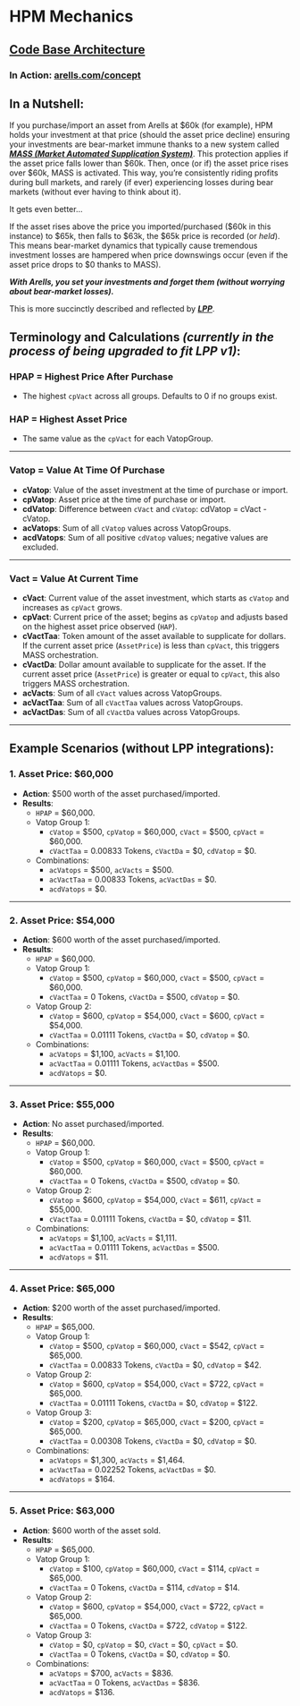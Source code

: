 # HPM Mechanics 

## [Code Base Architecture](https://github.com/Art-Sells/HPM/tree/main/HPMCodeBase)

### In Action: [arells.com/concept](https://arells.com/concept)

## In a Nutshell:
If you purchase/import an asset from Arells at $60k (for example), HPM holds your investment at that price (should the asset price decline) ensuring your investments are bear-market immune thanks to a new system called ***[MASS (Market Automated Supplication System)](https://github.com/Art-Sells/HPM/tree/main/MASS)***. This protection applies if the asset price falls lower than $60k. Then, once (or if) the asset price rises over $60k, MASS is activated. This way, you’re consistently riding profits during bull markets, and rarely (if ever) experiencing losses during bear markets (without ever having to think about it).

It gets even better…

If the asset rises above the price you imported/purchased ($60k in this instance) to $65k, then falls to $63k, the $65k price is recorded (or *held*). This means bear-market dynamics that typically cause tremendous investment losses are hampered when price downswings occur (even if the asset price drops to $0 thanks to MASS).

***With Arells, you set your investments and forget them (without worrying about bear-market losses).***

This is more succinctly described and reflected by ***[LPP](https://github.com/Art-Sells/HPM/tree/main/MASS/LPP)***.

## Terminology and Calculations *(currently in the process of being upgraded to fit LPP v1)*:

### HPAP = Highest Price After Purchase
- The highest `cpVact` across all groups. Defaults to 0 if no groups exist.

### HAP = Highest Asset Price
- The same value as the `cpVact` for each VatopGroup.

---

### Vatop = Value At Time Of Purchase
- **cVatop**: Value of the asset investment at the time of purchase or import.  
- **cpVatop**: Asset price at the time of purchase or import.  
- **cdVatop**: Difference between `cVact` and `cVatop`: cdVatop = cVact - cVatop.  
- **acVatops**: Sum of all `cVatop` values across VatopGroups.  
- **acdVatops**: Sum of all positive `cdVatop` values; negative values are excluded.  

---

### Vact = Value At Current Time
- **cVact**: Current value of the asset investment, which starts as `cVatop` and increases as `cpVact` grows.  
- **cpVact**: Current price of the asset; begins as `cpVatop` and adjusts based on the highest asset price observed (`HAP`).  
- **cVactTaa**: Token amount of the asset available to supplicate for dollars. If the current asset price (`AssetPrice`) is less than `cpVact`, this triggers MASS orchestration.  
- **cVactDa**: Dollar amount available to supplicate for the asset. If the current asset price (`AssetPrice`) is greater or equal to `cpVact`, this also triggers MASS orchestration.  
- **acVacts**: Sum of all `cVact` values across VatopGroups.  
- **acVactTaa**: Sum of all `cVactTaa` values across VatopGroups.  
- **acVactDas**: Sum of all `cVactDa` values across VatopGroups.  

---

## Example Scenarios (without LPP integrations):

### 1. Asset Price: $60,000
- **Action**: $500 worth of the asset purchased/imported.  
- **Results**:  
  - `HPAP` = $60,000.  
  - Vatop Group 1:  
    - `cVatop` = $500, `cpVatop` = $60,000, `cVact` = $500, `cpVact` = $60,000.  
    - `cVactTaa` = 0.00833 Tokens, `cVactDa` = $0, `cdVatop` = $0.  
  - Combinations:  
    - `acVatops` = $500, `acVacts` = $500.  
    - `acVactTaa` = 0.00833 Tokens, `acVactDas` = $0.  
    - `acdVatops` = $0.  

---

### 2. Asset Price: $54,000
- **Action**: $600 worth of the asset purchased/imported.  
- **Results**:  
  - `HPAP` = $60,000.  
  - Vatop Group 1:  
    - `cVatop` = $500, `cpVatop` = $60,000, `cVact` = $500, `cpVact` = $60,000.  
    - `cVactTaa` = 0 Tokens, `cVactDa` = $500, `cdVatop` = $0.  
  - Vatop Group 2:  
    - `cVatop` = $600, `cpVatop` = $54,000, `cVact` = $600, `cpVact` = $54,000.  
    - `cVactTaa` = 0.01111 Tokens, `cVactDa` = $0, `cdVatop` = $0.  
  - Combinations:  
    - `acVatops` = $1,100, `acVacts` = $1,100.  
    - `acVactTaa` = 0.01111 Tokens, `acVactDas` = $500.  
    - `acdVatops` = $0.  

---

### 3. Asset Price: $55,000
- **Action**: No asset purchased/imported.  
- **Results**:  
  - `HPAP` = $60,000.  
  - Vatop Group 1:  
    - `cVatop` = $500, `cpVatop` = $60,000, `cVact` = $500, `cpVact` = $60,000.  
    - `cVactTaa` = 0 Tokens, `cVactDa` = $500, `cdVatop` = $0.  
  - Vatop Group 2:  
    - `cVatop` = $600, `cpVatop` = $54,000, `cVact` = $611, `cpVact` = $55,000.  
    - `cVactTaa` = 0.01111 Tokens, `cVactDa` = $0, `cdVatop` = $11.  
  - Combinations:  
    - `acVatops` = $1,100, `acVacts` = $1,111.  
    - `acVactTaa` = 0.01111 Tokens, `acVactDas` = $500.  
    - `acdVatops` = $11.  

---

### 4. Asset Price: $65,000
- **Action**: $200 worth of the asset purchased/imported.  
- **Results**:  
  - `HPAP` = $65,000.  
  - Vatop Group 1:  
    - `cVatop` = $500, `cpVatop` = $60,000, `cVact` = $542, `cpVact` = $65,000.  
    - `cVactTaa` = 0.00833 Tokens, `cVactDa` = $0, `cdVatop` = $42.  
  - Vatop Group 2:  
    - `cVatop` = $600, `cpVatop` = $54,000, `cVact` = $722, `cpVact` = $65,000.  
    - `cVactTaa` = 0.01111 Tokens, `cVactDa` = $0, `cdVatop` = $122.  
  - Vatop Group 3:  
    - `cVatop` = $200, `cpVatop` = $65,000, `cVact` = $200, `cpVact` = $65,000.  
    - `cVactTaa` = 0.00308 Tokens, `cVactDa` = $0, `cdVatop` = $0.  
  - Combinations:  
    - `acVatops` = $1,300, `acVacts` = $1,464.  
    - `acVactTaa` = 0.02252 Tokens, `acVactDas` = $0.  
    - `acdVatops` = $164.  

---

### 5. Asset Price: $63,000
- **Action**: $600 worth of the asset sold.  
- **Results**:  
  - `HPAP` = $65,000.  
  - Vatop Group 1:  
    - `cVatop` = $100, `cpVatop` = $60,000, `cVact` = $114, `cpVact` = $65,000.  
    - `cVactTaa` = 0 Tokens, `cVactDa` = $114, `cdVatop` = $14.  
  - Vatop Group 2:  
    - `cVatop` = $600, `cpVatop` = $54,000, `cVact` = $722, `cpVact` = $65,000.  
    - `cVactTaa` = 0 Tokens, `cVactDa` = $722, `cdVatop` = $122.  
  - Vatop Group 3:  
    - `cVatop` = $0, `cpVatop` = $0, `cVact` = $0, `cpVact` = $0.  
    - `cVactTaa` = 0 Tokens, `cVactDa` = $0, `cdVatop` = $0.  
  - Combinations:  
    - `acVatops` = $700, `acVacts` = $836.  
    - `acVactTaa` = 0 Tokens, `acVactDas` = $836.  
    - `acdVatops` = $136.  
